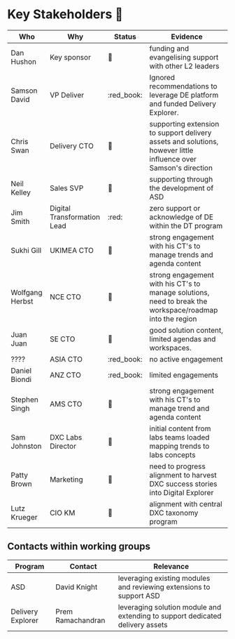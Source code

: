 # Key Stakeholders :busts_in_silhouette:

| Who | Why | Status | Evidence
|----|----|----|----|
| Dan Hushon | Key sponsor | :green_book: | funding and evangelising support with other L2 leaders
| Samson David | VP Deliver | :red_book: | Ignored recommendations to leverage DE platform and funded Delivery Explorer.
| Chris Swan | Delivery CTO | :orange_book: | supporting extension to support delivery assets and solutions, however little influence over Samson's direction
| Neil Kelley | Sales SVP | :green_book: | supporting through the development of ASD
| Jim Smith | Digital Transformation Lead | :red: | zero support or acknowledge of DE within the DT program
| Sukhi Gill | UKIMEA CTO | :green_book: | strong engagement with his CT's to manage trends and agenda content
| Wolfgang Herbst | NCE CTO | :orange_book: | strong engagement with his CT's to manage solutions, need to break the workspace/roadmap into the region
| Juan Juan | SE CTO | :orange_book: | good solution content, limited agendas and workspaces.
| ???? | ASIA CTO | :red_book: | no active engagement
| Daniel Biondi |ANZ CTO | :red_book: |  limited engagements
| Stephen Singh | AMS CTO | :green_book: | strong engagement with his CT's to manage trend and agenda content
| Sam Johnston | DXC Labs Director | :orange_book: | initial content from labs teams loaded mapping trends to labs concepts
| Patty Brown | Marketing | :orange_book: | need to progress alignment to harvest DXC success stories into Digital Explorer
| Lutz Krueger | CIO KM | :green_book: | alignment with central DXC taxonomy program

## Contacts within working groups

|Program | Contact | Relevance
|----|----|-----|
|ASD| David Knight | leveraging existing modules and reviewing extensions to support ASD
|Delivery Explorer| Prem Ramachandran | leveraging solution module and extending to support dedicated delivery assets 